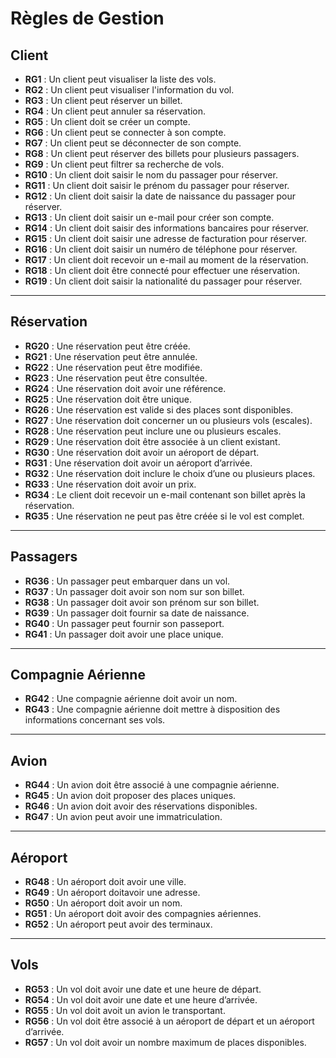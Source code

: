 # Règles de Gestion

## Client

- **RG1** : Un client peut visualiser la liste des vols.
- **RG2** : Un client peut visualiser l'information du vol.
- **RG3** : Un client peut réserver un billet.
- **RG4** : Un client peut annuler sa réservation.
- **RG5** : Un client doit se créer un compte.
- **RG6** : Un client peut se connecter à son compte.
- **RG7** : Un client peut se déconnecter de son compte.
- **RG8** : Un client peut réserver des billets pour plusieurs passagers.
- **RG9** : Un client peut filtrer sa recherche de vols.
- **RG10** : Un client doit saisir le nom du passager pour réserver.
- **RG11** : Un client doit saisir le prénom du passager pour réserver.
- **RG12** : Un client doit saisir la date de naissance du passager pour réserver.
- **RG13** : Un client doit saisir un e-mail pour créer son compte.
- **RG14** : Un client doit saisir des informations bancaires pour réserver.
- **RG15** : Un client doit saisir une adresse de facturation pour réserver.
- **RG16** : Un client doit saisir un numéro de téléphone pour réserver.
- **RG17** : Un client doit recevoir un e-mail au moment de la réservation.
- **RG18** : Un client doit être connecté pour effectuer une réservation.
- **RG19** : Un client doit saisir la nationalité du passager pour réserver.

---

## Réservation

- **RG20** : Une réservation peut être créée.
- **RG21** : Une réservation peut être annulée.
- **RG22** : Une réservation peut être modifiée.
- **RG23** : Une réservation peut être consultée.
- **RG24** : Une réservation doit avoir une référence.
- **RG25** : Une réservation doit être unique.
- **RG26** : Une réservation est valide si des places sont disponibles.
- **RG27** : Une réservation doit concerner un ou plusieurs vols (escales).
- **RG28** : Une réservation peut inclure une ou plusieurs escales.
- **RG29** : Une réservation doit être associée à un client existant.
- **RG30** : Une réservation doit avoir un aéroport de départ.
- **RG31** : Une réservation doit avoir un aéroport d’arrivée.
- **RG32** : Une réservation doit inclure le choix d’une ou plusieurs places.
- **RG33** : Une réservation doit avoir un prix.
- **RG34** : Le client doit recevoir un e-mail contenant son billet après la réservation.
- **RG35** : Une réservation ne peut pas être créée si le vol est complet.

---

## Passagers

- **RG36** : Un passager peut embarquer dans un vol.
- **RG37** : Un passager doit avoir son nom sur son billet.
- **RG38** : Un passager doit avoir son prénom sur son billet.
- **RG39** : Un passager doit fournir sa date de naissance.
- **RG40** : Un passager peut fournir son passeport.
- **RG41** : Un passager doit avoir une place unique.

---

## Compagnie Aérienne

- **RG42** : Une compagnie aérienne doit avoir un nom.
- **RG43** : Une compagnie aérienne doit mettre à disposition des informations concernant ses vols.

---

## Avion

- **RG44** : Un avion doit être associé à une compagnie aérienne.
- **RG45** : Un avion doit proposer des places uniques.
- **RG46** : Un avion doit avoir des réservations disponibles.
- **RG47** : Un avion peut avoir une immatriculation.

---

## Aéroport

- **RG48** : Un aéroport doit avoir une ville.
- **RG49** : Un aéroport doitavoir une adresse.
- **RG50** : Un aéroport doit avoir un nom.
- **RG51** : Un aéroport doit avoir des compagnies aériennes.
- **RG52** : Un aéroport peut avoir des terminaux.

---

## Vols

- **RG53** : Un vol doit avoir une date et une heure de départ.
- **RG54** : Un vol doit avoir une date et une heure d’arrivée.
- **RG55** : Un vol doit avoit un avion le transportant.
- **RG56** : Un vol doit être associé à un aéroport de départ et un aéroport d’arrivée.
- **RG57** : Un vol doit avoir un nombre maximum de places disponibles.
